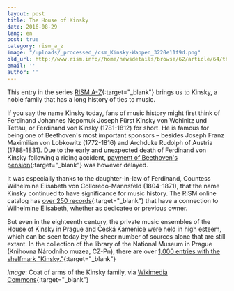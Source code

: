 ```yaml
---
layout: post
title: The House of Kinsky
date: 2016-08-29
lang: en
post: true
category: rism_a_z
image: "/uploads/_processed_/csm_Kinsky-Wappen_3220e11f9d.png"
old_url: http://www.rism.info//home/newsdetails/browse/62/article/64/the-house-of-kinsky.html
email: ''
author: ''
---
```



This entry in the series [RISM A-Z](http://www.rism.info/en/home/news-archive/select/rism_a_z){:target="_blank"} brings us to Kinsky, a noble family that has a long history of ties to music.

If you say the name Kinsky today, fans of music history might first think of Ferdinand Johannes Nepomuk Joseph Fürst Kinsky von Wchinitz und Tettau, or Ferdinand von Kinsky (1781-1812) for short. He is famous for being one of Beethoven's most important sponsors – besides Joseph Franz Maximilian von Lobkowitz (1772-1816) and Archduke Rudolph of Austria (1788-1831). Due to the early and unexpected death of Ferdinand von Kinsky following a riding accident, [payment of Beethoven's pension](http://www.beethoven-haus-bonn.de/sixcms/detail.php/35278){:target="_blank"} was however delayed.

It was especially thanks to the daughter-in-law of Ferdinand, Countess Wilhelmine Elisabeth von Colloredo-Mannsfeld (1804-1871), that the name Kinsky continued to have significance for music history. The RISM online catalog has [over 250 records](https://opac.rism.info/search?View=rism&q=Colloredo-Mannsfeld){:target="_blank"} that have a connection to Wilhelmine Elisabeth, whether as dedicatee or previous owner.

But even in the eighteenth century, the private music ensembles of the House of Kinsky in Prague and Česká Kamenice were held in high esteem, which can be seen today by the sheer number of sources alone that are still extant. In the collection of the library of the National Museum in Prague (Knihovna Národního muzea, CZ-Pn), there are over [1,000 entries with the shelfmark "Kinsky."](https://opac.rism.info/search?View=rism&callno=Kinsky){:target="_blank"}


_Image_: Coat of arms of the Kinsky family, via [Wikimedia Commons](https://de.wikipedia.org/wiki/Datei:Kinsky-Wappen.png){:target="_blank"}

<script type="text/javascript">var switchTo5x=true;</script><script type="text/javascript" src="http://w.sharethis.com/button/buttons.js"></script><script type="text/javascript">stLight.options({publisher: "9b601438-1ce1-49d8-bfd7-9cff5df54c17", doNotHash: false, doNotCopy: false, hashAddressBar: false});</script>